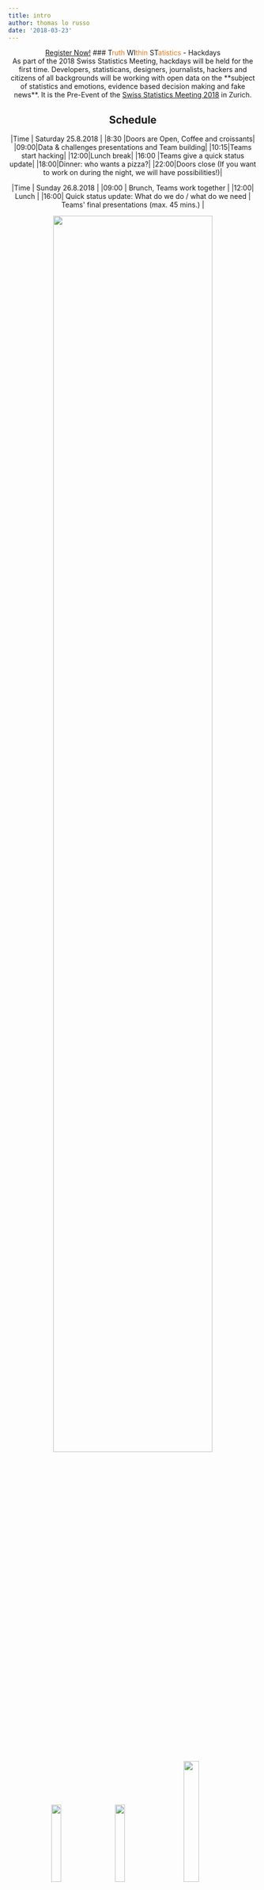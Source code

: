 ```yaml
---
title: intro
author: thomas lo russo
date: '2018-03-23'
---
```

<center>
<a target="_blank" href="https://www.eventbrite.de/e/twist-2018-tickets-44099503803" class="button back alt2">Register Now!</a>
### T<font color="#EB791F">ruth</font> WI<font color="#EB791F">thin</font> ST<font color="#EB791F">atistics</font> - Hackdays<br>
As part of the 2018 Swiss Statistics Meeting, hackdays will be held for the first time. Developers, statisticans, designers, journalists, hackers and citizens of all backgrounds will be working with open data on the **subject of statistics and  emotions, evidence based decision making and fake news**. It is the Pre-Event of the <a href="
https://www.statistiktage.ch/en/">Swiss Statistics Meeting 2018</a> in Zurich. 

## Schedule

|Time |  Saturday 25.8.2018  | 
|8:30 |Doors are Open, Coffee and croissants|
|09:00|Data & challenges presentations and Team building|
|10:15|Teams start hacking|
|12:00|Lunch break|
|16:00 |Teams give a quick status update|
|18:00|Dinner: who wants a pizza?|
|22:00|Doors close (If you want to work on during the night, we will have possibilities!)|

|Time | Sunday 26.8.2018  |
|09:00 |  Brunch, Teams work together |
|12:00| Lunch |
|16:00| Quick status update: What do we do / what do we need | Teams' final presentations (max. 45 mins.) |

</center> 
<center>
<img src="images/banner_sst_homepage.png" alt="" style="width: 80%;"/><br>
<img src="images/logo_stzh_stat_sw.png" alt="" style="width: 20%;"/> &nbsp;&nbsp;&nbsp;&nbsp;&nbsp;
<img src="images/logo-uzh.png" alt="" style="width: 20%;"/> &nbsp;&nbsp;&nbsp;&nbsp;&nbsp;&nbsp;
<img src="images/logo-stat.png" alt="" style="width: 25%;"/>&nbsp;&nbsp;&nbsp;&nbsp;&nbsp;&nbsp;<br>
<img src="images/dynelitics.gif" alt="" style="width: 20%;"/>&nbsp;&nbsp;&nbsp;&nbsp;&nbsp;&nbsp;&nbsp;&nbsp;&nbsp;&nbsp;&nbsp;&nbsp;&nbsp;
<img src="images/logo_rusergroup.png" alt="" style="width: 8%;"/>&nbsp;&nbsp;&nbsp;&nbsp;&nbsp;&nbsp;&nbsp;&nbsp;&nbsp;&nbsp;&nbsp;&nbsp;&nbsp;&nbsp;
 &nbsp;&nbsp;&nbsp;&nbsp;&nbsp;&nbsp;&nbsp;
<img src="images/logo-onia.png" alt="" style="width: 20%;"/> &nbsp;&nbsp;
</center> 
